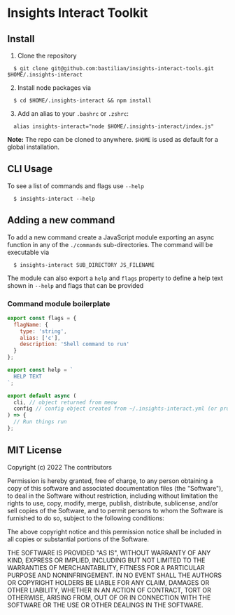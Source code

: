 # Insights Interact Toolkit

## Install

  1. Clone the repository

```shell
  $ git clone git@github.com:bastilian/insights-interact-tools.git $HOME/.insights-interact
```

  2. Install node packages via

```shell
  $ cd $HOME/.insights-interact && npm install
```

  3. Add an alias to your `.bashrc` or `.zshrc`:
```
  alias insights-interact="node $HOME/.insights-interact/index.js"
```

**Note:** The repo can be cloned to anywhere. `$HOME` is used as default for a global installation.

## CLI Usage

To see a list of commands and flags use `--help`

```shell
  $ insights-interact --help
```


## Adding a new command

To add a new command create a JavaScript module exporting an async function in any of the `./commands` sub-directories.
The command will be executable via

```shell
  $ insights-interact SUB_DIRECTORY JS_FILENAME
```

The module can also export a `help` and `flags` property to define a help text shown in `--help` and flags that can be provided

### Command module boilerplate

```js
export const flags = {
  flagName: {
    type: 'string',
    alias: ['c'],
    description: 'Shell command to run'
  }
};

export const help = `
  HELP TEXT
`;

export default async (
  cli, // object returned from meow
  config // config object created from ~/.insights-interact.yml (or provided config)
) => {
  // Run things run
};
```


## MIT License

Copyright (c) 2022 The contributors

Permission is hereby granted, free of charge, to any person obtaining a copy
of this software and associated documentation files (the "Software"), to deal
in the Software without restriction, including without limitation the rights
to use, copy, modify, merge, publish, distribute, sublicense, and/or sell
copies of the Software, and to permit persons to whom the Software is
furnished to do so, subject to the following conditions:

The above copyright notice and this permission notice shall be included in all
copies or substantial portions of the Software.

THE SOFTWARE IS PROVIDED "AS IS", WITHOUT WARRANTY OF ANY KIND, EXPRESS OR
IMPLIED, INCLUDING BUT NOT LIMITED TO THE WARRANTIES OF MERCHANTABILITY,
FITNESS FOR A PARTICULAR PURPOSE AND NONINFRINGEMENT. IN NO EVENT SHALL THE
AUTHORS OR COPYRIGHT HOLDERS BE LIABLE FOR ANY CLAIM, DAMAGES OR OTHER
LIABILITY, WHETHER IN AN ACTION OF CONTRACT, TORT OR OTHERWISE, ARISING FROM,
OUT OF OR IN CONNECTION WITH THE SOFTWARE OR THE USE OR OTHER DEALINGS IN THE
SOFTWARE.
